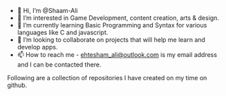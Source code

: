 - 👋 Hi, I’m @Shaam-Ali
- 👀 I’m interested in Game Development, content creation, arts & design.
- 🌱 I’m currently learning Basic Programming and Syntax for various languages like C and javascript.
- 💞️ I’m looking to collaborate on projects that will help me learn and develop apps.
- 📫 How to reach me - ehtesham_ali@outlook.com is my email address and I can be contacted there.

Following are a collection of repositories I have created on my time on github.

<!---
Shaam-Ali/Shaam-Ali is a ✨ special ✨ repository because its `README.md` (this file) appears on your GitHub profile.
You can click the Preview link to take a look at your changes.
--->
